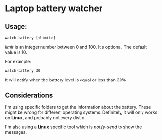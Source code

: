 # Laptop battery watcher

## Usage:

```sh
watch-battery [<limit>]
```

_limit_ is an integer number between 0 and 100. It's optional. The default value is 10.

For example:

```sh
watch-battery 30
```

It will notify when the battery level is equal or less than 30%

## Considerations

I'm using specific folders to get the information about the battery. These might be wrong for different operating systems. Definitely, it will only works on **Linux**, and probably not every distro.

I'm also using a **Linux** specific tool which is _notify-send_ to show the messages.
